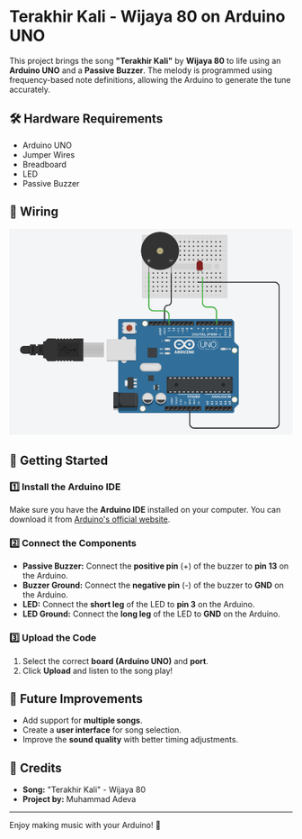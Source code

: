 # Terakhir Kali - Wijaya 80 on Arduino UNO

This project brings the song **"Terakhir Kali"** by **Wijaya 80** to life using an **Arduino UNO** and a **Passive Buzzer**. The melody is programmed using frequency-based note definitions, allowing the Arduino to generate the tune accurately.

## 🛠️ Hardware Requirements
- Arduino UNO
- Jumper Wires
- Breadboard
- LED
- Passive Buzzer

## 📝 Wiring
![Wiring](images/wiring.png)

## 🚀 Getting Started
### 1️⃣ Install the Arduino IDE
Make sure you have the **Arduino IDE** installed on your computer. You can download it from [Arduino's official website](https://www.arduino.cc/en/software).

### 2️⃣ Connect the Components
- **Passive Buzzer:** Connect the **positive pin** (+) of the buzzer to **pin 13** on the Arduino.
- **Buzzer Ground:** Connect the **negative pin** (-) of the buzzer to **GND** on the Arduino.
- **LED:** Connect the **short leg** of the LED to **pin 3** on the Arduino.
- **LED Ground:** Connect the **long leg** of the LED to **GND** on the Arduino.

### 3️⃣ Upload the Code
1. Select the correct **board (Arduino UNO)** and **port**.
2. Click **Upload** and listen to the song play!

## 📌 Future Improvements
- Add support for **multiple songs**.
- Create a **user interface** for song selection.
- Improve the **sound quality** with better timing adjustments.

## 📝 Credits
- **Song:** "Terakhir Kali" - Wijaya 80
- **Project by:** Muhammad Adeva

---

Enjoy making music with your Arduino! 🎼

